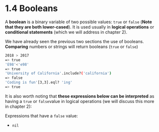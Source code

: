 # 1.4 Booleans

A **boolean** is a binary variable of two possible values: `true` or `false` \(**Note that they are both lower-cased**\). It is used usually in **logical operations** or **conditional statements** \(which we will address in chapter 2\).

We have already seen the previous two sections the use of booleans. **Comparing** numbers or strings will return booleans \(`true` or `false`\)

```bash
2018 > 2017
=> true
'E98'<'e98'
=> true
'University of California'.include?('california')
=> false
'Coding is fun'[3,3].eql? 'ing'
=> true
```

It is also worth noting that **these expressions below can be interpreted** as having a `true` or `false`value in logical operations \(we will discuss this more in chapter 2\):

Expressions that have a `false` value:

* `nil`

